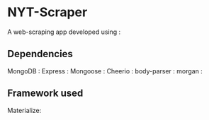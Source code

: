 # NYT-Scraper

A web-scraping app developed using :


## Dependencies
MongoDB : 
Express : 
Mongoose : 
Cheerio : 
body-parser : 
morgan : 

## Framework used
Materialize: 